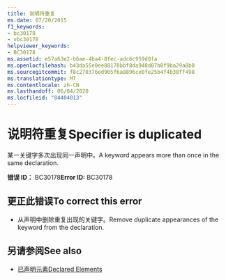 ```yaml
---
title: 说明符重复
ms.date: 07/20/2015
f1_keywords:
- bc30178
- vbc30178
helpviewer_keywords:
- BC30178
ms.assetid: e57a63e2-b6ae-4ba4-8fec-adc6c959d8fa
ms.openlocfilehash: b43da55e0ee88178bbf8da948d07b0f9ba29a8b0
ms.sourcegitcommit: f8c270376ed905f6a8896ce0fe25b4f4b38ff498
ms.translationtype: MT
ms.contentlocale: zh-CN
ms.lasthandoff: 06/04/2020
ms.locfileid: "84404013"
---
```

# <a name="specifier-is-duplicated"></a><span data-ttu-id="d5132-102">说明符重复</span><span class="sxs-lookup"><span data-stu-id="d5132-102">Specifier is duplicated</span></span>
<span data-ttu-id="d5132-103">某一关键字多次出现同一声明中。</span><span class="sxs-lookup"><span data-stu-id="d5132-103">A keyword appears more than once in the same declaration.</span></span>  
  
 <span data-ttu-id="d5132-104">**错误 ID：** BC30178</span><span class="sxs-lookup"><span data-stu-id="d5132-104">**Error ID:** BC30178</span></span>  
  
## <a name="to-correct-this-error"></a><span data-ttu-id="d5132-105">更正此错误</span><span class="sxs-lookup"><span data-stu-id="d5132-105">To correct this error</span></span>  
  
- <span data-ttu-id="d5132-106">从声明中删除重复出现的关键字。</span><span class="sxs-lookup"><span data-stu-id="d5132-106">Remove duplicate appearances of the keyword from the declaration.</span></span>  
  
## <a name="see-also"></a><span data-ttu-id="d5132-107">另请参阅</span><span class="sxs-lookup"><span data-stu-id="d5132-107">See also</span></span>

- [<span data-ttu-id="d5132-108">已声明元素</span><span class="sxs-lookup"><span data-stu-id="d5132-108">Declared Elements</span></span>](../programming-guide/language-features/declared-elements/index.md)
